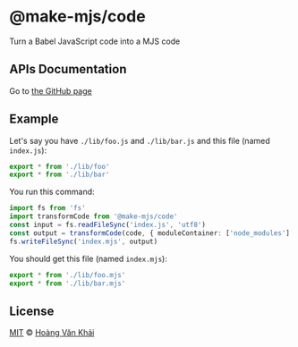 # @make-mjs/code

Turn a Babel JavaScript code into a MJS code

## APIs Documentation

Go to [the GitHub page](https://ksxnodeapps.github.io/make-mjs/code)

## Example

Let's say you have `./lib/foo.js` and `./lib/bar.js` and this file (named `index.js`):

```javascript
export * from './lib/foo'
export * from './lib/bar'
```

You run this command:

```typescript
import fs from 'fs'
import transformCode from '@make-mjs/code'
const input = fs.readFileSync('index.js', 'utf8')
const output = transformCode(code, { moduleContainer: ['node_modules'] }).code
fs.writeFileSync('index.mjs', output)
```

You should get this file (named `index.mjs`):

```javascript
export * from './lib/foo.mjs'
export * from './lib/bar.mjs'
```

## License

[MIT](https://git.io/JeY5b) © [Hoàng Văn Khải](https://github.com/KSXGitHub)
